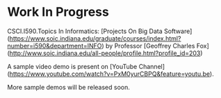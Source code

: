 # Work In Progress

[//]: # (Reference link used for editing md file - http://dillinger.io/)

CSCI.I590.Topics In Informatics: [Projects On Big Data Software] (https://www.soic.indiana.edu/graduate/courses/index.html?number=i590&department=INFO) by Professor [Geoffrey Charles Fox] (http://www.soic.indiana.edu/all-people/profile.html?profile_id=203)

A sample video demo is present on [YouTube Channel] (https://www.youtube.com/watch?v=PxM0yurCBPQ&feature=youtu.be).

More sample demos will be released soon.
